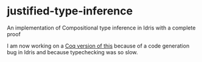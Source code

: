 # justified-type-inference
An implementation of Compositional type inference in Idris with a complete proof

I am now working on a [Coq version of this](https://github.com/joonazan/verified-type-inference) because of a code generation bug in Idris and because typechecking was so slow.
